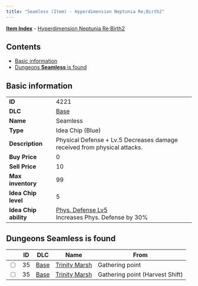```yaml
---
title: "Seamless (Item) - Hyperdimension Neptunia Re;Birth2"
---
```


[**Item Index**](/neptunia/rb2/item/index.html) - [Hyperdimension Neptunia Re;Birth2](/neptunia/rb2)

## Contents

- [Basic information](#basic-information)
- [Dungeons **Seamless** is found](#dungeons-seamless-is-found)

## Basic information

|   |   |
| -- | -- |
| **ID** | 4221 |
| **DLC** | [Base](/neptunia/rb2/dlc/0-base.html) |
| **Name** | Seamless |
| **Type** | Idea Chip (Blue) |
| **Description** | Physical Defense + Lv.5 Decreases damage received from physical attacks. |
| **Buy Price** | 0 |
| **Sell Price** | 10 |
| **Max inventory** | 99 |
| **Idea Chip level** | 5 |
| **Idea Chip ability** | [Phys. Defense Lv5](/neptunia/rb2/ability/0-9620-phys-defense-lv5.html)<br />Increases Phys. Defense by 30% |

## Dungeons **Seamless** is found

|    | ID | DLC | Name | From |
| -- | -- | --- | ---- | ---- |
| <input type="checkbox" id="rb2-dungeon-0-35" class="trackbox" /> | 35 | [Base](/neptunia/rb2/dlc/0-base.html) | [Trinity Marsh](/neptunia/rb2/dungeon/0-35-trinity-marsh.html) | Gathering point |
| <input type="checkbox" id="rb2-dungeon-0-35" class="trackbox" /> | 35 | [Base](/neptunia/rb2/dlc/0-base.html) | [Trinity Marsh](/neptunia/rb2/dungeon/0-35-trinity-marsh.html) | Gathering point (Harvest Shift) |